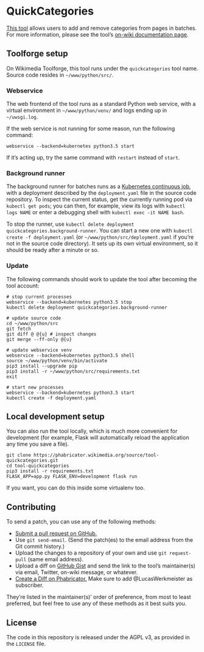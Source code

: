 # QuickCategories

[This tool](https://tools.wmflabs.org/quickcategories/) allows users to add and remove categories from pages in batches.
For more information,
please see the tool’s [on-wiki documentation page](https://meta.wikimedia.org/wiki/User:Lucas_Werkmeister/QuickCategories).

## Toolforge setup

On Wikimedia Toolforge, this tool runs under the `quickcategories` tool name.
Source code resides in `~/www/python/src/`.

### Webservice

The web frontend of the tool runs as a standard Python web service,
with a virtual environment in `~/www/python/venv/`
and logs ending up in `~/uwsgi.log`.

If the web service is not running for some reason, run the following command:
```
webservice --backend=kubernetes python3.5 start
```
If it’s acting up, try the same command with `restart` instead of `start`.

### Background runner

The background runner for batches runs as a [Kubernetes continuous job](https://wikitech.wikimedia.org/wiki/Help:Toolforge/Kubernetes#Kubernetes_continuous_jobs),
with a deployment described by the `deployment.yaml` file in the source code repository.
To inspect the current status, get the currently running pod via `kubectl get pods`;
you can then, for example, view its logs with `kubectl logs NAME`
or enter a debugging shell with `kubectl exec -it NAME bash`.

To stop the runner, use `kubectl delete deployment quickcategories.background-runner`.
You can start a new one with `kubectl create -f deployment.yaml`
(or `~/www/python/src/deployment.yaml` if you’re not in the source code directory).
It sets up its own virtual environment, so it should be ready after a minute or so.

### Update

The following commands should work to update the tool after becoming the tool account:

```
# stop current processes
webservice --backend=kubernetes python3.5 stop
kubectl delete deployment quickcategories.background-runner

# update source code
cd ~/www/python/src
git fetch
git diff @ @{u} # inspect changes
git merge --ff-only @{u}

# update webservice venv
webservice --backend=kubernetes python3.5 shell
source ~/www/python/venv/bin/activate
pip3 install --upgrade pip
pip3 install -r ~/www/python/src/requirements.txt
exit

# start new processes
webservice --backend=kubernetes python3.5 start
kubectl create -f deployment.yaml
```

## Local development setup

You can also run the tool locally, which is much more convenient for development
(for example, Flask will automatically reload the application any time you save a file).

```
git clone https://phabricator.wikimedia.org/source/tool-quickcategories.git
cd tool-quickcategories
pip3 install -r requirements.txt
FLASK_APP=app.py FLASK_ENV=development flask run
```

If you want, you can do this inside some virtualenv too.

## Contributing

To send a patch, you can use any of the following methods:

* [Submit a pull request on GitHub.](https://github.com/lucaswerkmeister/tool-quickcategories)
* Use `git send-email`.
  (Send the patch(es) to the email address from the Git commit history.)
* Upload the changes to a repository of your own and use `git request-pull` (same email address).
* Upload a diff on [GitHub Gist](https://gist.github.com/)
  and send the link to the tool’s maintainer(s) via email, Twitter, on-wiki message, or whatever.
* [Create a Diff on Phabricator.](https://phabricator.wikimedia.org/differential/diff/create/)
  Make sure to add @LucasWerkmeister as subscriber.

They’re listed in the maintainer(s)’ order of preference, from most to least preferred,
but feel free to use any of these methods as it best suits you.

## License

The code in this repository is released under the AGPL v3, as provided in the `LICENSE` file.

